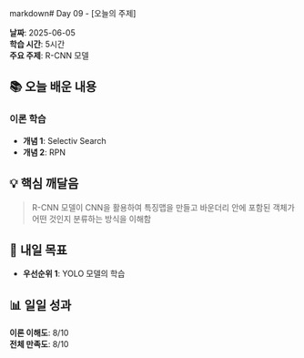 
markdown# Day 09 - [오늘의 주제]

**날짜**: 2025-06-05  
**학습 시간**: 5시간   
**주요 주제**: R-CNN 모델

## 📚 오늘 배운 내용

### 이론 학습
- **개념 1**: Selectiv Search 
- **개념 2**: RPN


## 💡 핵심 깨달음

> R-CNN 모델이 CNN을 활용하여 특징맵을 만들고 바운더리 안에 포함된 객체가 어떤 것인지 분류하는 방식을 이해함



## 🎯 내일 목표

- **우선순위 1**: YOLO 모델의 학습



## 📊 일일 성과

**이론 이해도**: 8/10  
**전체 만족도**: 8/10  

